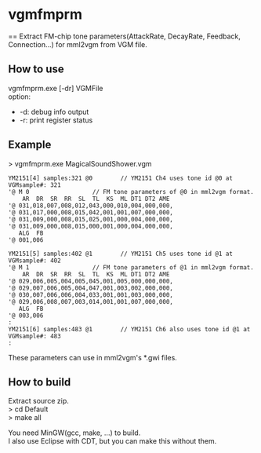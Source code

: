 # vgmfmprm
==
Extract FM-chip tone parameters(AttackRate, DecayRate, Feedback, Connection...) for mml2vgm from VGM file.  

How to use
--
vgmfmprm.exe [-dr] VGMFile  
option:  
+ -d: debug info output  
+ -r: print register status

Example
--
&gt; vgmfmprm.exe MagicalSoundShower.vgm  
  
	YM2151[4] samples:321 @0		// YM2151 Ch4 uses tone id @0 at VGMsample#: 321
	'@ M 0					// FM tone parameters of @0 in mml2vgm format.
	    AR  DR  SR  RR  SL  TL  KS  ML DT1 DT2 AME
	'@ 031,018,007,008,012,043,000,010,004,000,000,
	'@ 031,017,000,008,015,042,001,001,007,000,000,
	'@ 031,009,000,008,015,025,001,000,004,000,000,
	'@ 031,009,000,008,015,000,001,000,004,000,000,
	   ALG  FB
	'@ 001,006  

	YM2151[5] samples:402 @1		// YM2151 Ch5 uses tone id @1 at VGMsample#: 402
	'@ M 1					// FM tone parameters of @1 in mml2vgm format.
	    AR  DR  SR  RR  SL  TL  KS  ML DT1 DT2 AME
	'@ 029,006,005,004,005,045,001,005,000,000,000,
	'@ 029,007,006,005,004,047,001,003,002,000,000,
	'@ 030,007,006,006,004,033,001,001,003,000,000,
	'@ 029,006,008,007,003,014,001,001,007,000,000,
	   ALG  FB
	'@ 003,006
	:
	YM2151[6] samples:483 @1		// YM2151 Ch6 also uses tone id @1 at VGMsample#: 483
	:

These parameters can use in mml2vgm's *.gwi files.  

How to build
--
Extract source zip.   
&gt; cd Default    
&gt; make all  

You need MinGW(gcc, make, ...) to build.  
I also use Eclipse with CDT, but you can make this without them.
